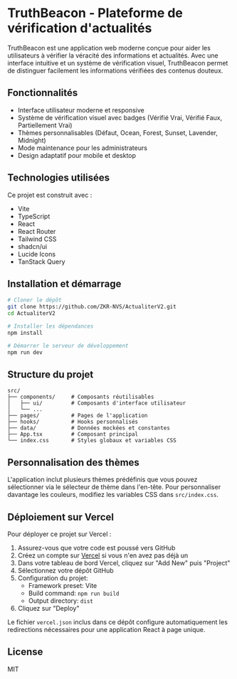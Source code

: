 # TruthBeacon - Plateforme de vérification d'actualités

TruthBeacon est une application web moderne conçue pour aider les utilisateurs à vérifier la véracité des informations et actualités. Avec une interface intuitive et un système de vérification visuel, TruthBeacon permet de distinguer facilement les informations vérifiées des contenus douteux.

## Fonctionnalités

- Interface utilisateur moderne et responsive
- Système de vérification visuel avec badges (Vérifié Vrai, Vérifié Faux, Partiellement Vrai)
- Thèmes personnalisables (Défaut, Ocean, Forest, Sunset, Lavender, Midnight)
- Mode maintenance pour les administrateurs
- Design adaptatif pour mobile et desktop

## Technologies utilisées

Ce projet est construit avec :

- Vite
- TypeScript
- React
- React Router
- Tailwind CSS
- shadcn/ui
- Lucide Icons
- TanStack Query

## Installation et démarrage

```bash
# Cloner le dépôt
git clone https://github.com/ZKR-NVS/ActualiterV2.git
cd ActualiterV2

# Installer les dépendances
npm install

# Démarrer le serveur de développement
npm run dev
```

## Structure du projet

```
src/
├── components/     # Composants réutilisables
│   ├── ui/         # Composants d'interface utilisateur
│   └── ...
├── pages/          # Pages de l'application
├── hooks/          # Hooks personnalisés
├── data/           # Données mockées et constantes
├── App.tsx         # Composant principal
└── index.css       # Styles globaux et variables CSS
```

## Personnalisation des thèmes

L'application inclut plusieurs thèmes prédéfinis que vous pouvez sélectionner via le sélecteur de thème dans l'en-tête. Pour personnaliser davantage les couleurs, modifiez les variables CSS dans `src/index.css`.

## Déploiement sur Vercel

Pour déployer ce projet sur Vercel :

1. Assurez-vous que votre code est poussé vers GitHub
2. Créez un compte sur [Vercel](https://vercel.com/) si vous n'en avez pas déjà un
3. Dans votre tableau de bord Vercel, cliquez sur "Add New" puis "Project"
4. Sélectionnez votre dépôt GitHub
5. Configuration du projet:
   - Framework preset: Vite
   - Build command: `npm run build`
   - Output directory: `dist`
6. Cliquez sur "Deploy"

Le fichier `vercel.json` inclus dans ce dépôt configure automatiquement les redirections nécessaires pour une application React à page unique.

## License

MIT
